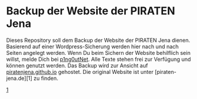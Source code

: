 Backup der Website der PIRATEN Jena
===================================
Dieses Repository soll dem Backup der Website der PIRATEN Jena dienen.
Basierend auf einer Wordpress-Sicherung werden hier nach und nach Seiten
angelegt werden. Wenn Du beim Sichern der Website behilflich sein willst,
melde Dich bei [p1ng0utNet](https://github.com/p1ng0utNet). Alle Texte
stehen frei zur Verfügung und können genutzt werden. Das Backup wird zur 
Ansicht auf [piratenjena.github.io](https://piratenjena.github.io) gehostet.
Die original Website ist unter [piraten-jena.de][1] zu finden.

[1](http://piraten-jena.de "Website der PIRATEN JENA")
